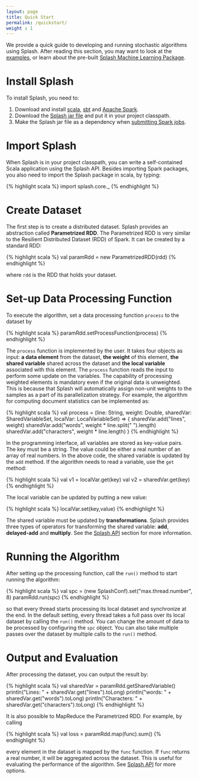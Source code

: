 ```yaml
---
layout: page
title: Quick Start
permalink: /quickstart/
weight : 1
---
```


We provide a quick guide to developing and running stochastic algorithms using Splash. After reading this section, you may want to look at the [examples]({{site.baseurl}}/example/), or learn about the pre-built [Splash Machine Learning Package]({{site.baseurl}}/mlpackage/).


# Install Splash

To install Splash, you need to:

1. Download and install [scala](http://www.scala-lang.org/index.html), [sbt](http://www.scala-sbt.org/index.html) and [Apache Spark](https://spark.apache.org/).
2. Download the [Splash jar file](https://github.com/zhangyuc/splash/blob/master/target/scala-2.10/splash-0.1.0.jar?raw=true) and put it in your project classpath.
3. Make the Splash jar file as a dependency when [submitting Spark jobs](http://spark.apache.org/docs/latest/submitting-applications.html).

# Import Splash

When Splash is in your project classpath, you can write a self-contained Scala application using the Splash API. Besides importing Spark packages, you also need to import the Splash package in scala, by typing:

{% highlight scala %}
import splash.core._
{% endhighlight %}

# Create Dataset

The first step is to create a distributed dataset. Splash provides an abstraction called **Parametrized RDD**. The Parametrized RDD is very similar to the Resilient Distributed Dataset (RDD) of Spark. It can be created by a standard RDD:

{% highlight scala %}
val paramRdd = new ParametrizedRDD(rdd)
{% endhighlight %}

where `rdd` is the RDD that holds your dataset. 

# Set-up Data Processing Function

To execute the algorithm, set a data processing function `process` to the dataset by

{% highlight scala %}
paramRdd.setProcessFunction(process)
{% endhighlight %}

The `process` function is implemented by the user. It takes four objects as input: **a data element** from the dataset, **the weight** of this element, **the shared variable** shared across the dataset and **the local variable** associated with this element. The `process` function reads the input to perform some update on the variables. The capability of processing weighted elements is mandatory even if the original data is unweighted. This is because that Splash will automatically assign non-unit weights to the samples as a part of its parallelization strategy. For example, the algorithm for computing document statistics can be implemented as:

{% highlight scala %}
val process = (line: String, weight: Double, sharedVar: SharedVariableSet,  localVar: LocalVariableSet) => {
  sharedVar.add("lines", weight)
  sharedVar.add("words", weight * line.split(" ").length)
  sharedVar.add("characters", weight * line.length)
}
{% endhighlight %}

In the programming interface, all variables are stored as key-value pairs. The key must be a string. The value could be either a real number of an array of real numbers. In the above code, the shared variable is updated by the `add` method. If the algorithm needs to read a variable, use the `get` method:

{% highlight scala %}
val v1 = localVar.get(key)
val v2 = sharedVar.get(key)
{% endhighlight %}

The local variable can be updated by putting a new value:

{% highlight scala %}
localVar.set(key,value)
{% endhighlight %}

The shared variable must be updated by **transformations**. Splash provides three types of operators for transforming the shared variable: **add**, **delayed-add** and **multiply**. See the [Splash API]({{site.baseurl}}/api/) section for more information.

# Running the Algorithm

After setting up the processing function, call the `run()` method to start running the algorithm:

{% highlight scala %}
val spc = (new SplashConf).set("max.thread.number", 8)
paramRdd.run(spc)
{% endhighlight %}

so that every thread starts processing its local dataset and synchronize at the end. In the default setting, every thread takes a full pass over its local dataset by calling the `run()` method. You can change the amount of data to be processed by configuring the `spc` object. You can also take multiple passes over the dataset by multiple calls to the `run()` method.

# Output and Evaluation

After processing the dataset, you can output the result by:

{% highlight scala %}
val sharedVar = paramRdd.getSharedVariable()
println("Lines: " + sharedVar.get("lines").toLong)
println("words: " + sharedVar.get("words").toLong)
println("Characters: " + sharedVar.get("characters").toLong)
{% endhighlight %}

It is also possible to MapReduce the Parametrized RDD. For example, by calling

{% highlight scala %}
val loss = paramRdd.map(func).sum()
{% endhighlight %}

every element in the dataset is mapped by the `func` function. If `func` returns a real number, it will be aggregated across the dataset. This is useful for evaluating the performance of the algorithm. See [Splash API]({{site.baseurl}}/api/) for more options.


